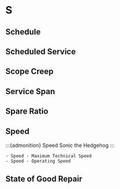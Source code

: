 # S

## Schedule

## Scheduled Service

## Scope Creep

## Service Span

## Spare Ratio

## Speed

:::{admonition} Speed
Sonic the Hedgehog
:::

```{dropdown} Speed
- Speed - Maximum Technical Speed
- Speed - Operating Speed
```

## State of Good Repair
